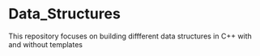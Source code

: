 # Data_Structures

This repository focuses on building diffferent data structures in C++ with and without templates 
